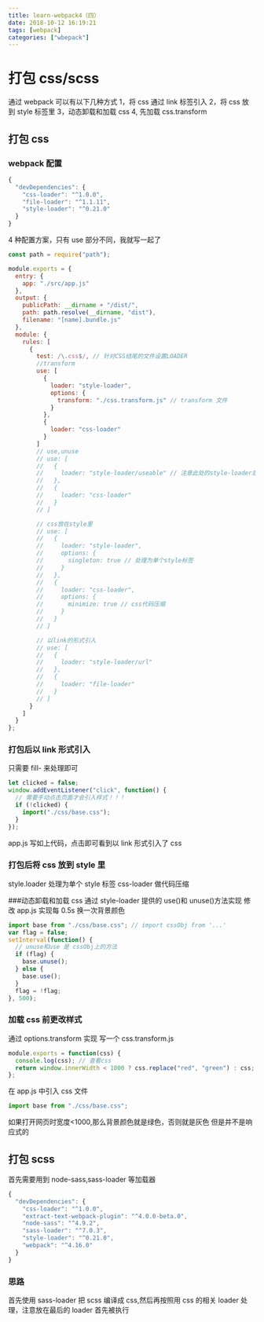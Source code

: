 ```yaml
---
title: learn-webpack4（四）
date: 2018-10-12 16:19:21
tags: [webpack]
categories: ["wbepack"]
---
```


# 打包 css/scss

通过 webpack 可以有以下几种方式
1，将 css 通过 link 标签引入
2，将 css 放到 style 标签里
3，动态卸载和加载 css
4, 先加载 css.transform

## 打包 css

### webpack 配置

```javascript
{
  "devDependencies": {
    "css-loader": "^1.0.0",
    "file-loader": "^1.1.11",
    "style-loader": "^0.21.0"
  }
}
```

<!--more-->

4 种配置方案，只有 use 部分不同，我就写一起了

```javascript
const path = require("path");

module.exports = {
  entry: {
    app: "./src/app.js"
  },
  output: {
    publicPath: __dirname + "/dist/",
    path: path.resolve(__dirname, "dist"),
    filename: "[name].bundle.js"
  },
  module: {
    rules: [
      {
        test: /\.css$/, // 针对CSS结尾的文件设置LOADER
        //transform
        use: [
          {
            loader: "style-loader",
            options: {
              transform: "./css.transform.js" // transform 文件
            }
          },
          {
            loader: "css-loader"
          }
        ]
        // use,unuse
        // use: [
        //   {
        //     loader: "style-loader/useable" // 注意此处的style-loader后面的 useable
        //   },
        //   {
        //     loader: "css-loader"
        //   }
        // ]

        // css放在style里
        // use: [
        //   {
        //     loader: "style-loader",
        //     options: {
        //       singleton: true // 处理为单个style标签
        //     }
        //   },
        //   {
        //     loader: "css-loader",
        //     options: {
        //       minimize: true // css代码压缩
        //     }
        //   }
        // ]

        // 以link的形式引入
        // use: [
        //   {
        //     loader: "style-loader/url"
        //   },
        //   {
        //     loader: "file-loader"
        //   }
        // ]
      }
    ]
  }
};
```

### 打包后以 link 形式引入

只需要 fill- 来处理即可

```javascript
let clicked = false;
window.addEventListener("click", function() {
  // 需要手动点击页面才会引入样式！！！
  if (!clicked) {
    import("./css/base.css");
  }
});
```

app.js 写如上代码，点击即可看到以 link 形式引入了 css

### 打包后将 css 放到 style 里

style.loader 处理为单个 style 标签
css-loader 做代码压缩

###动态卸载和加载 css
通过 style-loader 提供的 use()和 unuse()方法实现
修改 app.js 实现每 0.5s 换一次背景颜色

```javascript
import base from "./css/base.css"; // import cssObj from '...'
var flag = false;
setInterval(function() {
  // unuse和use 是 cssObj上的方法
  if (flag) {
    base.unuse();
  } else {
    base.use();
  }
  flag = !flag;
}, 500);
```

### 加载 css 前更改样式

通过 options.transform 实现
写一个 css.transform.js

```javascript
module.exports = function(css) {
  console.log(css); // 查看css
  return window.innerWidth < 1000 ? css.replace("red", "green") : css; // 如果屏幕宽度 < 1000, 替换背景颜色
};
```

在 app.js 中引入 css 文件

```javascript
import base from "./css/base.css";
```

如果打开网页时宽度<1000,那么背景颜色就是绿色，否则就是灰色
但是并不是响应式的

## 打包 scss

首先需要用到 node-sass,sass-loader 等加载器

```javascript
{
  "devDependencies": {
    "css-loader": "^1.0.0",
    "extract-text-webpack-plugin": "^4.0.0-beta.0",
    "node-sass": "^4.9.2",
    "sass-loader": "^7.0.3",
    "style-loader": "^0.21.0",
    "webpack": "^4.16.0"
  }
}
```

### 思路

首先使用 sass-loader 把 scss 编译成 css,然后再按照用 css 的相关 loader 处理，注意放在最后的 loader 首先被执行
